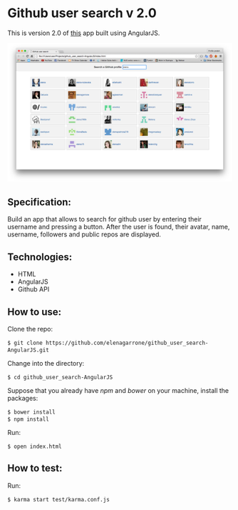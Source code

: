 Github user search v 2.0
=========================
This is version 2.0 of <a href='https://github.com/elenagarrone/github_user_search'>this</a> app built using AngularJS.

<img src='images/app.png'>

Specification:
--------------
Build an app that allows to search for github user by entering their username and pressing a button. After the user is found, their avatar, name, username, followers and public repos are displayed.

Technologies:
----
- HTML
- AngularJS
- Github API


How to use:
-----------
Clone the repo:
```shell
$ git clone https://github.com/elenagarrone/github_user_search-AngularJS.git
```
Change into the directory:
```shell
$ cd github_user_search-AngularJS
```
Suppose that you already have <em>npm</em> and <em>bower</em> on your machine, install the packages:
```shell
$ bower install
$ npm install
```
Run:
```shell
$ open index.html
```
How to test:
------------
Run:
```shell
$ karma start test/karma.conf.js
```
